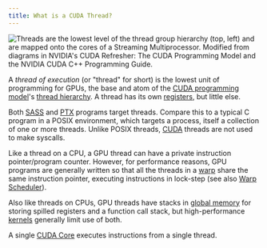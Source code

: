 ```yaml
---
title: What is a CUDA Thread?
---
```


![Threads are the lowest level of the thread group hierarchy (top, left) and are mapped onto the [cores](/gpu-glossary/device-hardware/core) of a [Streaming Multiprocessor](/gpu-glossary/device-hardware/streaming-multiprocessor). Modified from diagrams in NVIDIA's [CUDA Refresher: The CUDA Programming Model](https://developer.nvidia.com/blog/cuda-refresher-cuda-programming-model/) and the NVIDIA [CUDA C++ Programming Guide](https://docs.nvidia.com/cuda/cuda-c-programming-guide/index.html#programming-model).](themed-image://cuda-programming-model.svg)

A _thread of execution_ (or "thread" for short) is the lowest unit of
programming for GPUs, the base and atom of the
[CUDA programming model](/gpu-glossary/device-software/cuda-programming-model)'s
[thread hierarchy](/gpu-glossary/device-software/thread-hierarchy). A thread has
its own [registers](/gpu-glossary/device-software/registers), but little else.

Both [SASS](/gpu-glossary/device-software/streaming-assembler) and
[PTX](/gpu-glossary/device-software/parallel-thread-execution) programs target
threads. Compare this to a typical C program in a POSIX environment, which
targets a process, itself a collection of one or more threads. Unlike POSIX
threads, [CUDA](/gpu-glossary/device-software/cuda-programming-model) threads
are not used to make syscalls.

Like a thread on a CPU, a GPU thread can have a private instruction
pointer/program counter. However, for performance reasons, GPU programs are
generally written so that all the threads in a
[warp](/gpu-glossary/device-software/warp) share the same instruction pointer,
executing instructions in lock-step (see also
[Warp Scheduler](/gpu-glossary/device-hardware/warp-scheduler)).

Also like threads on CPUs, GPU threads have stacks in
[global memory](/gpu-glossary/device-hardware/gpu-ram) for storing spilled
registers and a function call stack, but high-performance
[kernels](/gpu-glossary/device-software/kernel) generally limit use of both.

A single [CUDA Core](/gpu-glossary/device-hardware/cuda-core) executes
instructions from a single thread.

